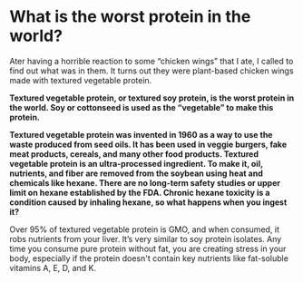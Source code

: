 # What is the worst protein in the world?

Ater having a horrible reaction to some “chicken wings” that I ate, I called to find out what was in them. It turns out they were plant-based chicken wings made with textured vegetable protein.

**Textured vegetable protein, or textured soy protein, is the worst protein in the world. Soy or cottonseed is used as the “vegetable” to make this protein.**

**Textured vegetable protein was invented in 1960 as a way to use the waste produced from seed oils. It has been used in veggie burgers, fake meat products, cereals, and many other food products. Textured vegetable protein is an ultra-processed ingredient. To make it, oil, nutrients, and fiber are removed from the soybean using heat and chemicals like hexane. There are no long-term safety studies or upper limit on hexane established by the FDA. Chronic hexane toxicity is a condition caused by inhaling hexane, so what happens when you ingest it?**

Over 95% of textured vegetable protein is GMO, and when consumed, it robs nutrients from your liver. It’s very similar to soy protein isolates. Any time you consume pure protein without fat, you are creating stress in your body, especially if the protein doesn't contain key nutrients like fat-soluble vitamins A, E, D, and K.